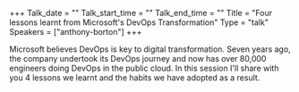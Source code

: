 +++
Talk_date = ""
Talk_start_time = ""
Talk_end_time = ""
Title = "Four lessons learnt from Microsoft's DevOps Transformation"
Type = "talk"
Speakers = ["anthony-borton"]
+++

Microsoft believes DevOps is key to digital transformation. Seven years ago, the company undertook its DevOps journey and now has over 80,000 engineers doing DevOps in the public cloud. In this session I'll share with you 4 lessons we learnt and the habits we have adopted as a result.
